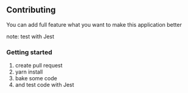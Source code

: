 ## Contributing

You can add full feature what you want to make this application better

note: test with Jest

### Getting started
1. create pull request
2. yarn install
3. bake some code
4. and test code with Jest
